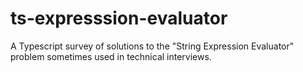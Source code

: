 # ts-expresssion-evaluator
A Typescript survey of solutions to the "String Expression Evaluator" problem sometimes used in technical interviews.
